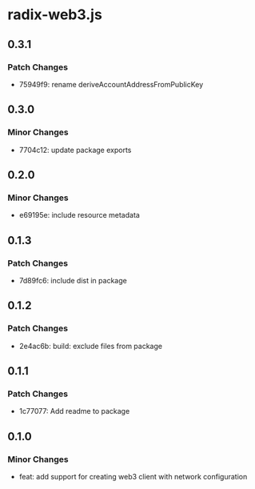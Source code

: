# radix-web3.js

## 0.3.1

### Patch Changes

- 75949f9: rename deriveAccountAddressFromPublicKey

## 0.3.0

### Minor Changes

- 7704c12: update package exports

## 0.2.0

### Minor Changes

- e69195e: include resource metadata

## 0.1.3

### Patch Changes

- 7d89fc6: include dist in package

## 0.1.2

### Patch Changes

- 2e4ac6b: build: exclude files from package

## 0.1.1

### Patch Changes

- 1c77077: Add readme to package

## 0.1.0

### Minor Changes

- feat: add support for creating web3 client with network configuration
